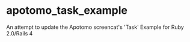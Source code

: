 apotomo_task_example
====================

An attempt to update the Apotomo screencat's 'Task' Example for Ruby 2.0/Rails 4
